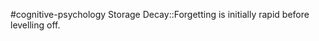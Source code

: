 #cognitive-psychology 
Storage Decay::Forgetting is initially rapid before levelling off.
<!--SR:!2024-04-07,1,230-->